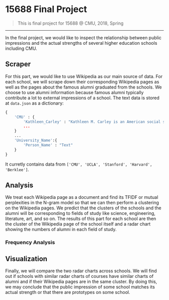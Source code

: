 # 15688 Final Project
>This is final project for 15688 @ CMU, 2018, Spring

- - - - 
In the final project, we would like to inspect the relationship between public impressions and the actual strengths of several higher education schools including CMU.
## Scraper
For this part, we would like to use Wikipedia as our main source of data. For each school, we will scrape down their corresponding Wikipedia pages as well as the pages about the famous alumni graduated from the schools. We choose to use alumni information because famous alumni typically contribute a lot to external impressions of a school. 
The text data is stored at `data.json` as a dictionary:
```python
{
    'CMU' : {
        'Kathleen_Carley' : "Kathleen M. Carley is an American social scientist ...""
        ...
    }
    ...
    'University_Name':{
        'Person_Name' : "Text"
    }
}
```
It curretly contains data from `['CMU', 'UCLA', 'Stanford', 'Harvard', 'Berklee']`.
## Analysis 
We treat each Wikipedia page as a document and find its TFIDF or mutual perplexities in the N-gram model so that we can then perform a clustering on the Wikipedia pages. We predict that the clusters of the schools and the alumni will be corresponding to fields of study like science, engineering, literature, art, and so on. The results of this part for each school are then the cluster of the Wikipedia page of the school itself and a radar chart showing the numbers of alumni in each field of study.
### Frequency Analysis

## Visualization
Finally, we will compare the two radar charts across schools. We will find out if schools with similar radar charts of courses have similar charts of alumni and if their Wikipedia pages are in the same cluster. By doing this, we may conclude that the public impression of some school matches its actual strength or that there are prototypes on some school.
 
